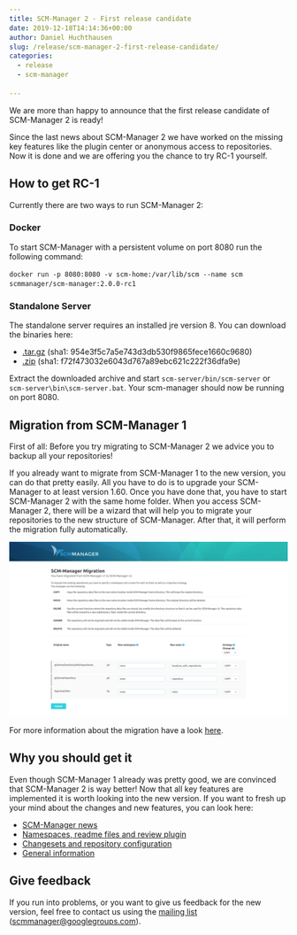 ```yaml
---
title: SCM-Manager 2 - First release candidate
date: 2019-12-18T14:14:36+00:00
author: Daniel Huchthausen
slug: /release/scm-manager-2-first-release-candidate/
categories:
  - release
  - scm-manager

---
```

We are more than happy to announce that the first release candidate of SCM-Manager 2 is ready!

Since the last news about SCM-Manager 2 we have worked on the missing key features like the plugin center or anonymous access to repositories. Now it is done and we are offering you the chance to try RC-1 yourself.

## How to get RC-1

Currently there are two ways to run SCM-Manager 2:

### Docker

To start SCM-Manager with a persistent volume on port 8080 run the following command:

`docker run -p 8080:8080 -v scm-home:/var/lib/scm --name scm scmmanager/scm-manager:2.0.0-rc1`

### Standalone Server

The standalone server requires an installed jre version 8. You can download the binaries here:

- [.tar.gz](https://maven.scm-manager.org/nexus/content/repositories/releases/sonia/scm/scm-server/2.0.0-rc1/scm-server-2.0.0-rc1-app.tar.gz) (sha1: 954e3f5c7a5e743d3db530f9865fece1660c9680)
- [.zip](https://maven.scm-manager.org/nexus/content/repositories/releases/sonia/scm/scm-server/2.0.0-rc1/scm-server-2.0.0-rc1-app.zip) (sha1: f72f473032e6043d767a89ebc621c222f36dfa9e)

Extract the downloaded archive and start `scm-server/bin/scm-server` or `scm-server\bin\scm-server.bat`. Your scm-manager should now be running on port 8080.

## Migration from SCM-Manager 1

First of all: Before you try migrating to SCM-Manager 2 we advice you to backup all your repositories!

If you already want to migrate from SCM-Manager 1 to the new version, you can do that pretty easily. All you have to do is to upgrade your SCM-Manager to at least version 1.60. Once you have done that, you have to start SCM-Manager 2 with the same home folder. When you access SCM-Manager 2, there will be a wizard that will help you to migrate your repositories to the new structure of SCM-Manager. After that, it will perform the migration fully automatically.

[![](assets/screencapture-localhost-8080-scm-2019-12-05-15_06_29.png)](assets/screencapture-localhost-8080-scm-2019-12-05-15_06_29.png)

For more information about the migration have a look [here](https://bitbucket.org/sdorra/scm-manager/wiki/v2/Migration-Wizard).

## Why you should get it

Even though SCM-Manager 1 already was pretty good, we are convinced that SCM-Manager 2 is way better! Now that all key features are implemented it is worth looking into the new version. If you want to fresh up your mind about the changes and new features, you can look here:

- [SCM-Manager news](https://www.scm-manager.org/scm-manager-2/scm-manager-2-development/)
- [Namespaces, readme files and review plugin](https://cloudogu.com/en/blog/scm-manager-2-news-update-3)
- [Changesets and repository configuration](https://cloudogu.com/en/blog/scm-manager-2-news-update-2)
- [General information](https://cloudogu.com/en/blog/scm-manager-2-news-update)

## Give feedback

If you run into problems, or you want to give us feedback for the new version, feel free to contact us using the [mailing list](https://groups.google.com/forum/#!forum/scmmanager) ([scmmanager@googlegroups.com](mailto:scmmanager@googlegroups.com)).

